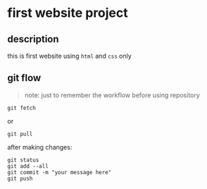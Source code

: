 first website project
=====================

## description 
this is first website using `html` and `css` only 

## git flow 

>note: just to remember the workflow 
before using repository 
```
git fetch 
```
or
```
git pull
```
after making changes:
```
git status 
git add --all
git commit -m "your message here"
git push
```